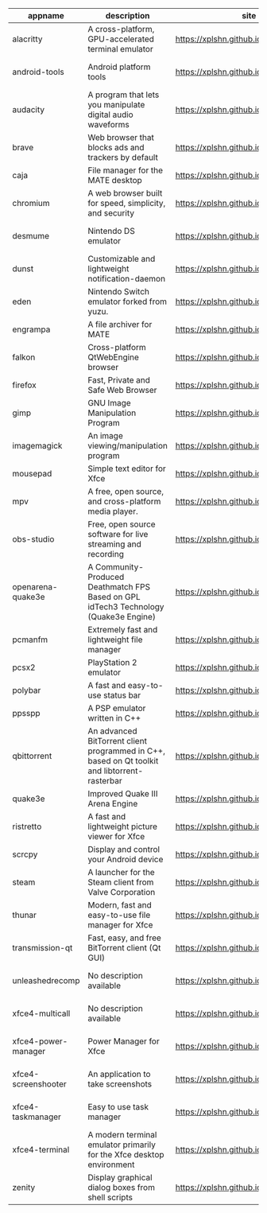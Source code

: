 | appname | description | site | download | version |
| ------- | ----------- | ---- | -------- | ------- |
| alacritty | A cross-platform, GPU-accelerated terminal emulator | https://xplshn.github.io/AppBundleHUB | https://github.com/xplshn/AppBundleHUB/releases/download/v163-20250908162243/alacritty-v0.16.0-github.com.pkgforge-dev.alacritty-appimage.dwfs.AppBundle | v163-20250908162243 |
| android-tools | Android platform tools | https://xplshn.github.io/AppBundleHUB | https://github.com/xplshn/AppBundleHUB/releases/download/v163-20250908162243/android-tools-20250908-xplshn.dwfs.AppBundle | 20250908 |
| audacity | A program that lets you manipulate digital audio waveforms | https://xplshn.github.io/AppBundleHUB | https://github.com/xplshn/AppBundleHUB/releases/download/v163-20250908162243/audacity-20250908-xplshn.dwfs.AppBundle | 20250908 |
| brave | Web browser that blocks ads and trackers by default | https://xplshn.github.io/AppBundleHUB | https://github.com/xplshn/AppBundleHUB/releases/download/v163-20250908162243/brave-20250908-xplshn.dwfs.AppBundle | 20250908 |
| caja | File manager for the MATE desktop | https://xplshn.github.io/AppBundleHUB | https://github.com/xplshn/AppBundleHUB/releases/download/v163-20250908162243/caja-20250908-xplshn.dwfs.AppBundle | 20250908 |
| chromium | A web browser built for speed, simplicity, and security | https://xplshn.github.io/AppBundleHUB | https://github.com/xplshn/AppBundleHUB/releases/download/v163-20250908162243/chromium-20250908-xplshn.dwfs.AppBundle | 20250908 |
| desmume | Nintendo DS emulator | https://xplshn.github.io/AppBundleHUB | https://github.com/xplshn/AppBundleHUB/releases/download/v163-20250908162243/desmume-0.9.13-github.com.pkgforge-dev.desmume-appimage.dwfs.AppBundle | 0.9.13 |
| dunst | Customizable and lightweight notification-daemon | https://xplshn.github.io/AppBundleHUB | https://github.com/xplshn/AppBundleHUB/releases/download/v163-20250908162243/dunst-20250908-xplshn.dwfs.AppBundle | 20250908 |
| eden | Nintendo Switch emulator forked from yuzu. | https://xplshn.github.io/AppBundleHUB | https://github.com/xplshn/AppBundleHUB/releases/download/v163-20250908162243/eden-27680-github.com.pflyly.eden-nightly.dwfs.AppBundle | 27680 |
| engrampa | A file archiver for MATE | https://xplshn.github.io/AppBundleHUB | https://github.com/xplshn/AppBundleHUB/releases/download/v163-20250908162243/engrampa-20250908-xplshn.dwfs.AppBundle | 20250908 |
| falkon | Cross-platform QtWebEngine browser | https://xplshn.github.io/AppBundleHUB | https://github.com/xplshn/AppBundleHUB/releases/download/v163-20250908162243/falkon-20250908-xplshn.dwfs.AppBundle | 20250908 |
| firefox | Fast, Private and Safe Web Browser | https://xplshn.github.io/AppBundleHUB | https://github.com/xplshn/AppBundleHUB/releases/download/v163-20250908162243/firefox-20250908-xplshn.dwfs.AppBundle | 20250908 |
| gimp | GNU Image Manipulation Program | https://xplshn.github.io/AppBundleHUB | https://github.com/xplshn/AppBundleHUB/releases/download/v163-20250908162243/gimp-3.0.4-github.com.pkgforge-dev.gimp-and-photogimp-appimage.dwfs.AppBundle | 3.0.4 |
| imagemagick | An image viewing/manipulation program | https://xplshn.github.io/AppBundleHUB | https://github.com/xplshn/AppBundleHUB/releases/download/v163-20250908162243/imageMagick-20250908-xplshn.dwfs.AppBundle | 20250908 |
| mousepad | Simple text editor for Xfce | https://xplshn.github.io/AppBundleHUB | https://github.com/xplshn/AppBundleHUB/releases/download/v163-20250908162243/mousepad-20250908-xplshn.dwfs.AppBundle | 20250908 |
| mpv | A free, open source, and cross-platform media player. | https://xplshn.github.io/AppBundleHUB | https://github.com/xplshn/AppBundleHUB/releases/download/v163-20250908162243/mpv-v0.40.0-github.com.pkgforge-dev.mpv-appimage.dwfs.AppBundle | v163-20250908162243 |
| obs-studio | Free, open source software for live streaming and recording | https://xplshn.github.io/AppBundleHUB | https://github.com/xplshn/AppBundleHUB/releases/download/v163-20250908162243/obs-studio-31.1.2-github.com.pkgforge-dev.obs-studio-appimage.dwfs.AppBundle | 31.1.2 |
| openarena-quake3e | A Community-Produced Deathmatch FPS Based on GPL idTech3 Technology (Quake3e Engine) | https://xplshn.github.io/AppBundleHUB | https://github.com/xplshn/AppBundleHUB/releases/download/v163-20250908162243/openarena-quake3e.dwfs.AppBundle | v163-20250908162243 |
| pcmanfm | Extremely fast and lightweight file manager | https://xplshn.github.io/AppBundleHUB | https://github.com/xplshn/AppBundleHUB/releases/download/v163-20250908162243/pcmanfm-20250908-xplshn.dwfs.AppBundle | 20250908 |
| pcsx2 | PlayStation 2 emulator | https://xplshn.github.io/AppBundleHUB | https://github.com/xplshn/AppBundleHUB/releases/download/v163-20250908162243/pcsx2-20250908-xplshn.dwfs.AppBundle | 20250908 |
| polybar | A fast and easy-to-use status bar | https://xplshn.github.io/AppBundleHUB | https://github.com/xplshn/AppBundleHUB/releases/download/v163-20250908162243/polybar-20250908-xplshn.dwfs.AppBundle | 20250908 |
| ppsspp | A PSP emulator written in C++ | https://xplshn.github.io/AppBundleHUB | https://github.com/xplshn/AppBundleHUB/releases/download/v163-20250908162243/ppsspp-20250908-xplshn.dwfs.AppBundle | 20250908 |
| qbittorrent | An advanced BitTorrent client programmed in C++, based on Qt toolkit and libtorrent-rasterbar | https://xplshn.github.io/AppBundleHUB | https://github.com/xplshn/AppBundleHUB/releases/download/v163-20250908162243/qbittorrent-20250908-xplshn.dwfs.AppBundle | 20250908 |
| quake3e | Improved Quake III Arena Engine | https://xplshn.github.io/AppBundleHUB | https://github.com/xplshn/AppBundleHUB/releases/download/v163-20250908162243/quake3e.dwfs.AppBundle | v163-20250908162243 |
| ristretto | A fast and lightweight picture viewer for Xfce | https://xplshn.github.io/AppBundleHUB | https://github.com/xplshn/AppBundleHUB/releases/download/v163-20250908162243/ristretto-20250908-xplshn.dwfs.AppBundle | 20250908 |
| scrcpy | Display and control your Android device | https://xplshn.github.io/AppBundleHUB | https://github.com/xplshn/AppBundleHUB/releases/download/v163-20250908162243/scrcpy-20250908-xplshn.dwfs.AppBundle | 20250908 |
| steam | A launcher for the Steam client from Valve Corporation | https://xplshn.github.io/AppBundleHUB | https://github.com/xplshn/AppBundleHUB/releases/download/v163-20250908162243/steam-1.0.0.82-github.com.ivan-hc.steam-appimage.dwfs.AppBundle | 1.0.0.82 |
| thunar | Modern, fast and easy-to-use file manager for Xfce | https://xplshn.github.io/AppBundleHUB | https://github.com/xplshn/AppBundleHUB/releases/download/v163-20250908162243/thunar-20250908-xplshn.dwfs.AppBundle | 20250908 |
| transmission-qt | Fast, easy, and free BitTorrent client (Qt GUI) | https://xplshn.github.io/AppBundleHUB | https://github.com/xplshn/AppBundleHUB/releases/download/v163-20250908162243/transmission-qt-4.0.6-github.com.pkgforge-dev.transmission-qt-appimage.dwfs.AppBundle | 4.0.6 |
| unleashedrecomp | No description available | https://xplshn.github.io/AppBundleHUB | https://github.com/xplshn/AppBundleHUB/releases/download/v163-20250908162243/unleashedrecomp-1.0.3-github.com.pkgforge-dev.unleashedrecomp-appimage.dwfs.AppBundle | 1.0.3 |
| xfce4-multicall | No description available | https://xplshn.github.io/AppBundleHUB | https://github.com/xplshn/AppBundleHUB/releases/download/v163-20250908162243/xfce4-multicall-20250908-xplshn.dwfs.AppBundle | 20250908 |
| xfce4-power-manager | Power Manager for Xfce | https://xplshn.github.io/AppBundleHUB | https://github.com/xplshn/AppBundleHUB/releases/download/v163-20250908162243/xfce4-power-manager-20250908-xplshn.dwfs.AppBundle | 20250908 |
| xfce4-screenshooter | An application to take screenshots | https://xplshn.github.io/AppBundleHUB | https://github.com/xplshn/AppBundleHUB/releases/download/v163-20250908162243/xfce4-screenshooter-20250908-xplshn.dwfs.AppBundle | 20250908 |
| xfce4-taskmanager | Easy to use task manager | https://xplshn.github.io/AppBundleHUB | https://github.com/xplshn/AppBundleHUB/releases/download/v163-20250908162243/xfce4-taskmanager-20250908-xplshn.dwfs.AppBundle | 20250908 |
| xfce4-terminal | A modern terminal emulator primarily for the Xfce desktop environment | https://xplshn.github.io/AppBundleHUB | https://github.com/xplshn/AppBundleHUB/releases/download/v163-20250908162243/xfce4-terminal-20250908-xplshn.dwfs.AppBundle | 20250908 |
| zenity | Display graphical dialog boxes from shell scripts | https://xplshn.github.io/AppBundleHUB | https://github.com/xplshn/AppBundleHUB/releases/download/v163-20250908162243/zenity-3.44.5-github.com.pkgforge-dev.zenity-gtk3-appimage.dwfs.AppBundle | 3.44.5 |
